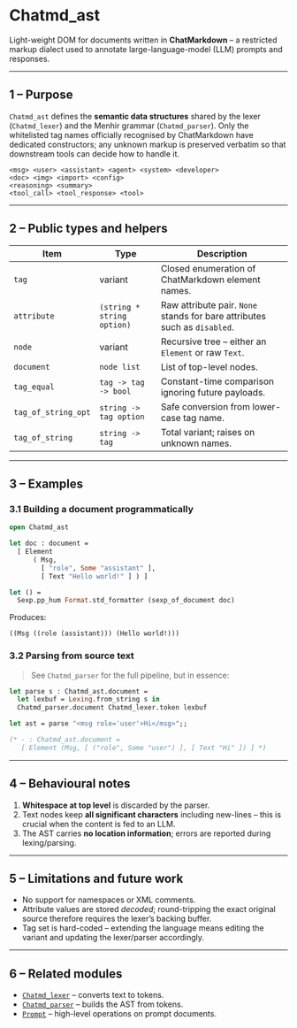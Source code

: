 # Chatmd_ast

Light-weight DOM for documents written in **ChatMarkdown** – a restricted
markup dialect used to annotate large-language-model (LLM) prompts and
responses.

---

## 1 – Purpose

`Chatmd_ast` defines the **semantic data structures** shared by the lexer
(`Chatmd_lexer`) and the Menhir grammar (`Chatmd_parser`).  Only the
whitelisted tag names officially recognised by ChatMarkdown have dedicated
constructors; any unknown markup is preserved verbatim so that downstream
tools can decide how to handle it.

```
<msg> <user> <assistant> <agent> <system> <developer>
<doc> <img> <import> <config>
<reasoning> <summary>
<tool_call> <tool_response> <tool>
```

---

## 2 – Public types and helpers

| Item | Type | Description |
|------|------|-------------|
| `tag` | variant | Closed enumeration of ChatMarkdown element names. |
| `attribute` | `(string * string option)` | Raw attribute pair. `None` stands for bare attributes such as `disabled`. |
| `node` | variant | Recursive tree – either an `Element` or raw `Text`. |
| `document` | `node list` | List of top-level nodes. |
| `tag_equal` | `tag -> tag -> bool` | Constant-time comparison ignoring future payloads. |
| `tag_of_string_opt` | `string -> tag option` | Safe conversion from lower-case tag name. |
| `tag_of_string` | `string -> tag` | Total variant; raises on unknown names. |

---

## 3 – Examples

### 3.1 Building a document programmatically

```ocaml
open Chatmd_ast

let doc : document =
  [ Element
      ( Msg,
        [ "role", Some "assistant" ],
        [ Text "Hello world!" ] ) ]

let () =
  Sexp.pp_hum Format.std_formatter (sexp_of_document doc)
```

Produces:

```
((Msg ((role (assistant))) (Hello world!)))
```

### 3.2 Parsing from source text

> See `Chatmd_parser` for the full pipeline, but in essence:

```ocaml
let parse s : Chatmd_ast.document =
  let lexbuf = Lexing.from_string s in
  Chatmd_parser.document Chatmd_lexer.token lexbuf

let ast = parse "<msg role='user'>Hi</msg>";;

(* - : Chatmd_ast.document =
   [ Element (Msg, [ ("role", Some "user") ], [ Text "Hi" ]) ] *)
```

---

## 4 – Behavioural notes

1. **Whitespace at top level** is discarded by the parser.
2. Text nodes keep **all significant characters** including new-lines – this
   is crucial when the content is fed to an LLM.
3. The AST carries **no location information**; errors are reported during
   lexing/parsing.

---

## 5 – Limitations and future work

* No support for namespaces or XML comments.
* Attribute values are stored *decoded*; round-tripping the exact original
  source therefore requires the lexer’s backing buffer.
* Tag set is hard-coded – extending the language means editing the variant
  and updating the lexer/parser accordingly.

---

## 6 – Related modules

* [`Chatmd_lexer`](./chatmd_lexer.doc.md) – converts text to tokens.
* [`Chatmd_parser`](./chatmd_parser.doc.md) – builds the AST from tokens.
* [`Prompt`](./prompt.mli) – high-level operations on prompt documents.

